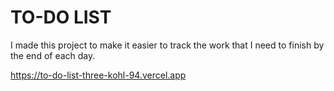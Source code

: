 # TO-DO LIST

I made this project to make it easier to track the work that I need to finish by the end of each day.

https://to-do-list-three-kohl-94.vercel.app
